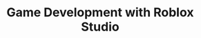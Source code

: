 --- 
layout: course_detail 
title: "Game Development with Roblox Studio" 
courseTitle: "Game Development with Roblox Studio" 
courseDescription: "Learn programming fundamentals and create your own games with Roblox Studio!" 
topTitleLine1: "Game Development" 
topTitleLine2: "with Roblox Studio" 
topGradeLevel: "3 - 6" 
topIntroText: "Roblox is a massive online game platform and game creation system with roughly over 56 million daily active users. Roblox Studio is the building tool of Roblox that helps developers of different skill levels with a comprehensive and intricate set of tools, which allows for a sense of control and creative expression in developing their own games and sharing it with others in the community."
bgTitle: "Game Development with Roblox Studio" 
bgImageUrl: "img/my/roblox1/bg-updated.png" 
bgText: "Become a game developer, and publish your games." 
bgLearnMoreText: "Learn More about Roblox Studio" 
bgLearnMoreLink: "https://www.youtube.com/embed/RU0Sxhc0WIk?t=5&autoplay=1" 
aboutTitle: "About the Course" 
aboutText: "Learn programming with game development. Build your own game without limits." 
aboutCategoryTitle: "Category" 
aboutCategory: "Game Development" 
aboutGradeLevelTitle: "Grade" 
aboutGradeLevel: "3 - 6" 
aboutLevel: "L2 Introduction to Programming" 
aboutSkillLevelTitle: "Skill Level" 
aboutSkillLevel: "Beginning to Intermediate" 
aboutRatioTitle: "Ratio Guarantee" 
aboutRatio: "4 Students per Instructor" 
promotion1: 
  enabled: "true" 
  title: "From Game Player to Developer" 
  text: "Being addictive to games? No worries. Let's motivate them to learn by showing them that they can create their own games and turn their ideas into reality with Roblox Studio." 
  imageUrl: "img/my/roblox1/bg-updated.png" 
promotion2:  
  enabled: "true" 
  title: "Learn about 3D models" 
  text: "While creating their own games with Roblox Studio, students will also encounter and learn about 3D modeling." 
  imageUrl: "img/my/roblox1/r2-updated.png" 
promotion3:  
  enabled: "true" 
  title: "Learn While Creating" 
  text: "Roblox uses a programming language known as Lua. As students develop their own games, they also pick up computer science concepts, computational thinking skills, and programming fundamentals." 
  imageUrl: "img/my/roblox1/r3-updated.png" 
promotion4:  
  enabled: "true" 
  title: "Share Your Projects" 
  text: "Roblox allows users to share their creations with others throughout the world." 
  imageUrl: "img/my/roblox1/r4-updated.png" 
promotion5:  
  enabled: "true" 
  title: "Focus on Imagination and Creativity" 
  text: "Learning programming is not the ultimate goal. We focus on pushing the kids' imagination and creativity." 
  imageUrl: "img/my/roblox1/r5-updated.png" 
curriculum:  
  enabled: "false" 
goalsTitle: "Top Skills Students Will Learn" 
goals:  
- icon: "icon-Gears" 
  text: "Understanding the process of developing games" 
- icon: "icon-Coding" 
  text: "The basics of Lua programming language" 
- icon: "icon-Puzzle" 
  text: "Understanding of (3D) game modeling and algorithms" 
- icon: "icon-Server" 
  text: "Knowledge about Internet and game communications" 
- icon: "icon-Idea" 
  text: "Train students to adapt to new environments" 
- icon: "icon-Key" 
  text: "Preparation of Science Fair projects" 
highlightsTitle: "Course Highlights" 
highlights:  
- icon: "icon-Fashion" 
  title: "Always Having Fun" 
  text: "Fun programming is our top priority when designing all the content" 
- icon: "icon-Administrator" 
  title: "Learn with Professionals" 
  text: "Gain extra experiences about the real industry and research" 
- icon: "icon-Hand" 
  title: "Live Interactions" 
  text: "Get your question answered in class and compete with your classmates" 
- icon: "icon-Air-Balloon" 
  title: "Well-Designed Assignments and Projects" 
  text: "Learn by doing is the key for CS study, all the assignments and projects are design for the goals" 
- icon: "icon-Idea" 
  title: "Focus on Imagination and Creativity" 
  text: "Learning programming is not the ultimate goal. We focus on pushing the kids' imagination and creativity" 
- icon: "icon-Key" 
  title: "Apply Colleges with More Experiences" 
  text: "Programming is just the first step. Build projects, attend science fairs will help you get into the top unversities" 
sessionsEnabled: "false" 
sessionsTitle: "Schedule" 
sessionsTimeTitle: "Time" 
sessionsDateTitle: "Date" 
sessionsLocationTitle: "Location" 
sessions:  
- date: "6/25 - 6/29" 
  time: "1:00PM - 4:00PM" 
  location: "Irvine, CA" 
- date: "7/16 - 7/20" 
  time: "9:00AM - 12:00PM" 
  location: "Irvine, CA" 
- date: "8/6 - 8/10" 
  time: "1:00PM - 4:00PM" 
  location: "Arcadia, CA" 
- date: "8/13 - 8/17" 
  time: "1:00PM - 4:00PM" 
  location: "Irvine, CA" 
registrationEnabled: "true" 
registrationTitle: "" 
priceTitle: "Registration" 
price: "" 
allCreditCards: "" 
priceItems:  
- "Try the first session for FREE" 
- "Learn from the professionals" 
- "1:4 teacher to students ratio" 
- "Always learn by doing and having fun" 
registrationLink: "https://csfoundation.wufoo.com/forms/m8vsgm21cz06w0/" 
registerNow: "REGISTER NOW" 
faq:  
  enabled: "false" 
locations:  
- name: "Irvine Classroom" 
  address1: "920 Roosevelt, Suite 200" 
  address2: "Irvine, CA 92620" 
  addressMap: "970 Roosevelt, Irvine, CA 92620" 
- name: "Arcadia Classroom" 
  address1: "TBD" 
  address2: "Arcadia, CA 91007" 
  addressMap: "Arcadia, CA 91007" 
promotionText: "Interested in learning programs with fun?" 
promotionButtonText: "Contact Us" 
promotionUrl: "page-contact-us.html" 
engUrl: "roblox1.html" 
cnUrl: "roblox1c.html" 
--- 